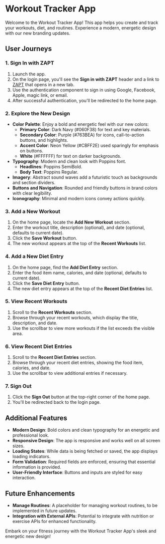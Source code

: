 # Workout Tracker App

Welcome to the Workout Tracker App! This app helps you create and track your workouts, diet, and routines. Experience a modern, energetic design with our new branding updates.

## User Journeys

### 1. Sign In with ZAPT

1. Launch the app.
2. On the login page, you'll see the **Sign in with ZAPT** header and a link to [ZAPT](https://www.zapt.ai) that opens in a new tab.
3. Use the authentication component to sign in using Google, Facebook, Apple, magic link, or email.
4. After successful authentication, you'll be redirected to the home page.

### 2. Explore the New Design

- **Color Palette**: Enjoy a bold and energetic feel with our new colors:
  - **Primary Color**: Dark Navy (#060F38) for text and key materials.
  - **Secondary Color**: Purple (#763BEA) for icons, call-to-action buttons, and highlights.
  - **Accent Color**: Neon Yellow (#CBFF2E) used sparingly for emphasis on buttons.
  - **White** (#FFFFFF) for text on darker backgrounds.
- **Typography**: Modern and clean look with Poppins font.
  - **Headlines**: Poppins SemiBold.
  - **Body Text**: Poppins Regular.
- **Imagery**: Abstract sound waves add a futuristic touch as backgrounds and section dividers.
- **Buttons and Navigation**: Rounded and friendly buttons in brand colors with clear legibility.
- **Iconography**: Minimal and modern icons convey actions quickly.

### 3. Add a New Workout

1. On the home page, locate the **Add New Workout** section.
2. Enter the workout title, description (optional), and date (optional, defaults to current date).
3. Click the **Save Workout** button.
4. The new workout appears at the top of the **Recent Workouts** list.

### 4. Add a New Diet Entry

1. On the home page, find the **Add Diet Entry** section.
2. Enter the food item name, calories, and date (optional, defaults to current date).
3. Click the **Save Diet Entry** button.
4. The new diet entry appears at the top of the **Recent Diet Entries** list.

### 5. View Recent Workouts

1. Scroll to the **Recent Workouts** section.
2. Browse through your recent workouts, which display the title, description, and date.
3. Use the scrollbar to view more workouts if the list exceeds the visible area.

### 6. View Recent Diet Entries

1. Scroll to the **Recent Diet Entries** section.
2. Browse through your recent diet entries, showing the food item, calories, and date.
3. Use the scrollbar to view additional entries if necessary.

### 7. Sign Out

1. Click the **Sign Out** button at the top-right corner of the home page.
2. You'll be redirected back to the login page.

## Additional Features

- **Modern Design**: Bold colors and clean typography for an energetic and professional look.
- **Responsive Design**: The app is responsive and works well on all screen sizes.
- **Loading States**: While data is being fetched or saved, the app displays loading indicators.
- **Form Validation**: Required fields are enforced, ensuring that essential information is provided.
- **User-Friendly Interface**: Buttons and inputs are styled for easy interaction.

## Future Enhancements

- **Manage Routines**: A placeholder for managing workout routines, to be implemented in future updates.
- **Integration with External APIs**: Potential to integrate with nutrition or exercise APIs for enhanced functionality.

Embark on your fitness journey with the Workout Tracker App's sleek and energetic new design!